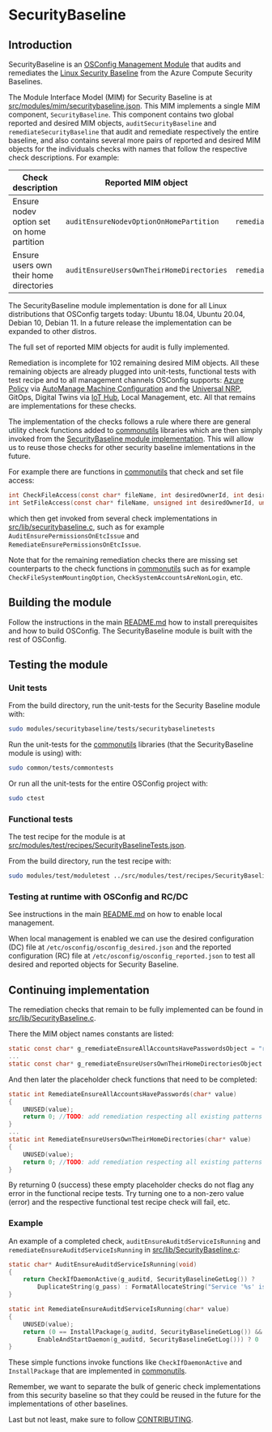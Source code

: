 # SecurityBaseline 

## Introduction

SecurityBaseline is an [OSConfig Management Module](../../../docs/modules.md) that audits and remediates the [Linux Security Baseline](https://learn.microsoft.com/en-us/azure/governance/policy/samples/guest-configuration-baseline-linux) from the Azure Compute Security Baselines.

The Module Interface Model (MIM) for Security Baseline is at [src/modules/mim/securitybaseline.json](../mim/securitybaseline.json). This MIM implements a single MIM component, `SecurityBaseline`. This component contains two global reported and desired MIM objects, `auditSecurityBaseline` and `remediateSecurityBaseline` that audit and remediate respectively the entire baseline, and also contains several more pairs of reported and desired MIM objects for the individuals checks with names that follow the respective check descriptions. For example:

 Check description | Reported MIM object  | Desired MIM object
-----|-----|-----
Ensure nodev option set on home partition | `auditEnsureNodevOptionOnHomePartition` | `remediateEnsureNodevOptionOnHomePartition`
Ensure users own their home directories | `auditEnsureUsersOwnTheirHomeDirectories` | `remediatesEnsureUsersOwnTheirHomeDirectories`

The SecurityBaseline module implementation is done for all Linux distributions that OSConfig targets today: Ubuntu 18.04, Ubuntu 20.04, Debian 10, Debian 11. In a future release the implementation can be expanded to other distros. 

The full set of reported MIM objects for audit is fully implemented. 

Remediation is incomplete for 102 remaining desired MIM objects. All these remaining objects are already plugged into unit-tests, functional tests with test recipe and to all management channels OSConfig supports: [Azure Policy](https://learn.microsoft.com/en-us/azure/governance/policy/overview) via [AutoManage Machine Configuration](https://learn.microsoft.com/en-us/azure/governance/machine-configuration/) and the [Universal NRP](../../adapters/mc/), GitOps, Digital Twins via [IoT Hub](https://learn.microsoft.com/en-us/azure/iot-hub/), Local Management, etc. All that remains are implementations for these checks.

The implementation of the checks follows a rule where there are general utility check functions added to [commonutils](../../common/commonutils/) libraries which are then simply invoked from the [SecurityBaseline module implementation](src/lib/). This will allow us to reuse those checks for other security baseline imlementations in the future.

For example there are functions in [commonutils](../../common/commonutils/) that check and set file access:

```C
int CheckFileAccess(const char* fileName, int desiredOwnerId, int desiredGroupId, unsigned int desiredAccess, char** reason, void* log);
int SetFileAccess(const char* fileName, unsigned int desiredOwnerId, unsigned int desiredGroupId, unsigned int desiredAccess, void* log);
```

which then get invoked from several check implementations in [src/lib/securitybaseline.c](src/lib/SecurityBaseline.c), such as for example `AuditEnsurePermissionsOnEtcIssue` and `RemediateEnsurePermissionsOnEtcIssue`.

Note that for the remaining remediation checks there are missing set counterparts to the check functions in [commonutils](../../common/commonutils/) such as for example `CheckFileSystemMountingOption`, `CheckSystemAccountsAreNonLogin`, etc. 
                                                                                                                                                                          
## Building the module

Follow the instructions in the main [README.md](../../../README.md) how to install prerequisites and how to build OSConfig. The SecurityBaseline module is built with the rest of OSConfig.

## Testing the module

### Unit tests

From the build directory, run the unit-tests for the Security Baseline module with:

```bash
sudo modules/securitybaseline/tests/securitybaselinetests
```

Run the unit-tests for the [commonutils](../../common/commonutils/) libraries (that the SecurityBaseline module is using) with:

```bash
sudo common/tests/commontests
```

Or run all the unit-tests for the entire OSConfig project with:

```bash
sudo ctest
```

### Functional tests

The test recipe for the module is at [src/modules/test/recipes/SecurityBaselineTests.json](../test/recipes/SecurityBaselineTests.json).

From the build directory, run the test recipe with:

```bash
sudo modules/test/moduletest ../src/modules/test/recipes/SecurityBaselineTests.json
```

### Testing at runtime with OSConfig and RC/DC

See instructions in the main [README.md](../../../README.md) on how to enable local management.

When local management is enabled we can use the desired configuration (DC) file at `/etc/osconfig/osconfig_desired.json` and the reported configuration (RC) file at `/etc/osconfig/osconfig_reported.json` to test all desired and reported objects for Security Baseline.

## Continuing implementation

The remediation checks that remain to be fully implemented can be found in [src/lib/SecurityBaseline.c](src/lib/SecurityBaseline.c).

There the MIM object names constants are listed:

```C
static const char* g_remediateEnsureAllAccountsHavePasswordsObject = "remediateEnsureAllAccountsHavePasswords";
...
static const char* g_remediateEnsureUsersOwnTheirHomeDirectoriesObject = "remediateEnsureUsersOwnTheirHomeDirectories";
```

And then later the placeholder check functions that need to be completed:

```C
static int RemediateEnsureAllAccountsHavePasswords(char* value)
{
    UNUSED(value);
    return 0; //TODO: add remediation respecting all existing patterns
}
...
static int RemediateEnsureUsersOwnTheirHomeDirectories(char* value)
{
    UNUSED(value);
    return 0; //TODO: add remediation respecting all existing patterns
}
```

By returning 0 (success) these empty placeholder checks do not flag any error in the functional recipe tests. Try turning one to a non-zero value (error) and the respective functional test recipe check will fail, etc. 

### Example 

An example of a completed check, `auditEnsureAuditdServiceIsRunning` and `remediateEnsureAuditdServiceIsRunning` in [src/lib/SecurityBaseline.c](src/lib/SecurityBaseline.c):

```C
static char* AuditEnsureAuditdServiceIsRunning(void)
{
    return CheckIfDaemonActive(g_auditd, SecurityBaselineGetLog()) ? 
        DuplicateString(g_pass) : FormatAllocateString("Service '%s' is not running", g_auditd);
}
```

```C
static int RemediateEnsureAuditdServiceIsRunning(char* value)
{
    UNUSED(value);
    return (0 == InstallPackage(g_auditd, SecurityBaselineGetLog()) &&
        EnableAndStartDaemon(g_auditd, SecurityBaselineGetLog())) ? 0 : ENOENT;
}
```

These simple functions invoke functions like `CheckIfDaemonActive` and `InstallPackage` that are implemented in [commonutils](../../common/commonutils/).

Remember, we want to separate the bulk of generic check implementations from this security baseline so that they could be reused in the future for the implementations of other baselines.

Last but not least, make sure to follow [CONTRIBUTING](../../../CONTRIBUTING.md).
